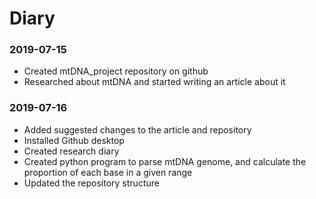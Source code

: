 # Diary

### 2019-07-15
* Created mtDNA_project repository on github
* Researched about mtDNA and started writing an article about it

### 2019-07-16
* Added suggested changes to the article and repository
* Installed Github desktop
* Created research diary
* Created python program to parse mtDNA genome, and calculate the proportion of each base in a given range
* Updated the repository structure